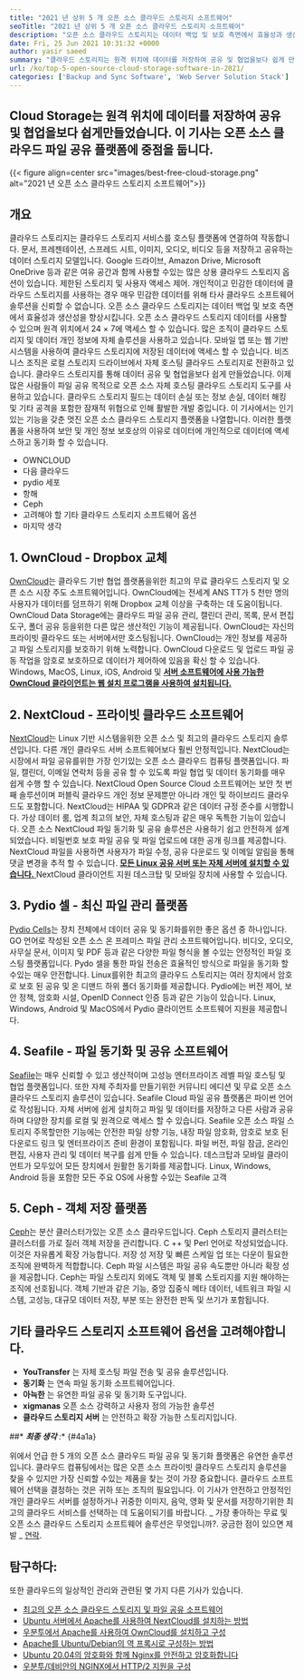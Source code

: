 ```yaml
---
title: "2021 년 상위 5 개 오픈 소스 클라우드 스토리지 소프트웨어" 
seoTitle: "2021 년 상위 5 개 오픈 소스 클라우드 스토리지 소프트웨어" 
description: "오픈 소스 클라우드 스토리지는 데이터 백업 및 보호 측면에서 효율성과 생산성을 향상시킵니다. 이 기사는 최고의 클라우드 스토리지 앱에 중점을 둡니다" 
date: Fri, 25 Jun 2021 10:31:32 +0000
author: yasir saeed
summary: "클라우드 스토리지는 원격 위치에 데이터를 저장하여 공유 및 협업을보다 쉽게 ​​만들었습니다. 이 기사는 오픈 소스 클라우드 파일 공유 플랫폼에 중점을 둡니다." 
url: /ko/top-5-open-source-cloud-storage-software-in-2021/
categories: ['Backup and Sync Software', 'Web Server Solution Stack']
---
```


## Cloud Storage는 원격 위치에 데이터를 저장하여 공유 및 협업을보다 쉽게 ​​만들었습니다. 이 기사는 오픈 소스 클라우드 파일 공유 플랫폼에 중점을 둡니다.

{{< figure align=center src="images/best-free-cloud-storage.png" alt="2021 년 오픈 소스 클라우드 스토리지 소프트웨어">}}


## **개요** 
클라우드 스토리지는 클라우드 스토리지 서비스를 호스팅 플랫폼에 연결하여 작동합니다. 문서, 프레젠테이션, 스프레드 시트, 이미지, 오디오, 비디오 등을 저장하고 공유하는 데이터 스토리지 모델입니다. Google 드라이브, Amazon Drive, Microsoft OneDrive 등과 같은 여유 공간과 함께 사용할 수있는 많은 상용 클라우드 스토리지 옵션이 있습니다. 제한된 스토리지 및 사용자 액세스 제어. 개인적이고 민감한 데이터에 클라우드 스토리지를 사용하는 경우 매우 민감한 데이터를 위해 타사 클라우드 소프트웨어 솔루션을 신뢰할 수 없습니다. 오픈 소스 클라우드 스토리지는 데이터 백업 및 보호 측면에서 효율성과 생산성을 향상시킵니다.
오픈 소스 클라우드 스토리지 데이터를 사용할 수 있으며 원격 위치에서 24 × 7에 액세스 할 수 있습니다. 많은 조직이 클라우드 스토리지 및 데이터 개인 정보에 자체 솔루션을 사용하고 있습니다. 모바일 앱 또는 웹 기반 시스템을 사용하여 클라우드 스토리지에 저장된 데이터에 액세스 할 수 있습니다. 비즈니스 조직은 로컬 스토리지 드라이브에서 자체 호스팅 클라우드 스토리지로 전환하고 있습니다. 클라우드 스토리지를 통해 데이터 공유 및 협업을보다 쉽게 ​​만들었습니다. 이제 많은 사람들이 파일 공유 목적으로 오픈 소스 자체 호스팅 클라우드 스토리지 도구를 사용하고 있습니다. 클라우드 스토리지 필드는 데이터 손실 또는 정보 손실, 데이터 해킹 및 기타 공격을 포함한 잠재적 위협으로 인해 활발한 개발 중입니다.
이 기사에서는 인기있는 기능을 갖춘 멋진 오픈 소스 클라우드 스토리지 플랫폼을 나열합니다. 이러한 플랫폼을 사용하여 보안 및 개인 정보 보호상의 이유로 데이터에 개인적으로 데이터에 액세스하고 동기화 할 수 있습니다.
  * OWNCLOUD
  * 다음 클라우드
  * pydio 세포
  * 항해
  * Ceph
  * 고려해야 할 기타 클라우드 스토리지 소프트웨어 옵션
  * 마지막 생각

## 1. OwnCloud - Dropbox 교체
[OwnCloud][1]는 클라우드 기반 협업 플랫폼을위한 최고의 무료 클라우드 스토리지 및 오픈 소스 시장 주도 소프트웨어입니다. OwnCloud에는 전세계 ANS TT가 5 천만 명의 사용자가 데이터를 덤프하기 위해 Dropbox 교체 이상을 구축하는 데 도움이됩니다. OwnCloud Data Storage에는 클라우드 파일 공유 관리, 캘린더 관리, 목록, 문서 편집 도구, 폴더 공유 등을위한 다른 많은 생산적인 기능이 제공됩니다. OwnCloud는 자신의 프라이빗 클라우드 또는 서버에서만 호스팅됩니다. OwnCloud는 개인 정보를 제공하고 파일 스토리지를 보호하기 위해 노력합니다. OwnCloud 다운로드 및 업로드 파일 공동 작업을 암호로 보호하므로 데이터가 제어하에 있음을 확신 할 수 있습니다.
Windows, MacOS, Linux, iOS, Android 및 [ **서버 소프트웨어에 사용 가능한 OwnCloud 클라이언트는 웹 설치 프로그램을 사용하여 설치됩니다.** ][2]

## 2. NextCloud - 프라이빗 클라우드 소프트웨어
[NextCloud][3]는 Linux 기반 시스템을위한 오픈 소스 및 최고의 클라우드 스토리지 솔루션입니다. 다른 개인 클라우드 서버 소프트웨어보다 훨씬 안정적입니다. NextCloud는 시장에서 파일 공유를위한 가장 인기있는 오픈 소스 클라우드 컴퓨팅 플랫폼입니다. 파일, 캘린더, 이메일 연락처 등을 공유 할 수 있도록 파일 협업 및 데이터 동기화를 매우 쉽게 수행 할 수 있습니다. NextCloud Open Source Cloud 소프트웨어는 보안 첫 번째 솔루션이며 퍼블릭 클라우드 개인 정보 문제뿐만 아니라 개인 및 하이브리드 클라우드도 포함합니다. NextCloud는 HIPAA 및 GDPR과 같은 데이터 규정 준수를 시행합니다.
가상 데이터 룸, 업계 최고의 보안, 자체 호스팅과 같은 매우 독특한 기능이 있습니다. 오픈 소스 NextCloud 파일 동기화 및 공유 솔루션은 사용하기 쉽고 안전하게 설계되었습니다. 비밀번호 보호 파일 공유 및 파일 업로드에 대한 공개 링크를 제공합니다. NextCloud 파일을 사용하면 사용자가 파일 수정, 공유 다운로드 및 이메일 알림을 통해 댓글 변경을 추적 할 수 있습니다. [ **모든 Linux 공유 서버 또는 자체 서버에 설치할 수 있습니다.** ][4]
NextCloud 클라이언트 지원 데스크탑 및 모바일 장치에 사용할 수 있습니다.

## 3. Pydio 셀 - 최신 파일 관리 플랫폼
[Pydio Cells][5]는 장치 전체에서 데이터 공유 및 동기화를위한 좋은 옵션 중 하나입니다. GO 언어로 작성된 오픈 소스 온 프레미스 파일 관리 소프트웨어입니다. 비디오, 오디오, 사무실 문서, 이미지 및 PDF 등과 같은 다양한 파일 형식을 볼 수있는 안정적인 파일 호스팅 플랫폼입니다. Pydo 셀을 통한 파일 전송은 효율적인 방식으로 파일을 동기화 할 수있는 매우 안전합니다. Linux를위한 최고의 클라우드 스토리지는 여러 장치에서 암호로 보호 된 공유 및 온 디맨드 하위 폴더 동기화를 제공합니다. Pydio에는 버전 제어, 보안 정책, 암호화 시설, OpenID Connect 인증 등과 같은 기능이 있습니다.
Linux, Windows, Android 및 MacOS에서 Pydio 클라이언트 소프트웨어 지원을 제공합니다.

## 4. Seafile - 파일 동기화 및 공유 소프트웨어
[Seafile][6]는 매우 신뢰할 수 있고 생산적이며 고성능 엔터프라이즈 레벨 파일 호스팅 및 협업 플랫폼입니다. 또한 자체 주최자를 만들기위한 커뮤니티 에디션 및 무료 오픈 소스 클라우드 스토리지 솔루션이 있습니다. Seafile Cloud 파일 공유 플랫폼은 파이썬 언어로 작성됩니다.
자체 서버에 쉽게 설치하고 파일 및 데이터를 저장하고 다른 사람과 공유하며 다양한 장치를 로컬 및 원격으로 액세스 할 수 있습니다. Seafile 오픈 소스 파일 스토리지 주목할만한 기능에는 안전한 파일 상향 기능, 내장 파일 암호화, 암호로 보호 된 다운로드 링크 및 엔터프라이즈 준비 환경이 포함됩니다. 파일 버전, 파일 잠금, 온라인 편집, 사용자 관리 및 데이터 복구를 쉽게 만들 수 있습니다. 데스크탑과 모바일 클라이언트가 모두있어 모든 장치에서 원활한 동기화를 제공합니다.
Linux, Windows, Android 등을 포함한 모든 주요 OS에 사용할 수있는 Seafile 고객

## 5. Ceph - 객체 저장 플랫폼
[Ceph][7]는 분산 클러스터가있는 오픈 소스 클라우드입니다. Ceph 스토리지 클러스터는 클러스터를 가로 질러 객체 저장을 관리합니다. C ++ 및 Perl 언어로 작성되었습니다. 이것은 자유롭게 확장 가능합니다. 저장 성 저장 및 빠른 스케일 업 또는 다운이 필요한 조직에 완벽하게 적합합니다. Ceph 파일 시스템은 파일 공유 속도뿐만 아니라 확장 성을 제공합니다. Ceph는 파일 스토리지 외에도 객체 및 블록 스토리지를 지원 해야하는 조직에 선호됩니다.
객체 기반과 같은 기능, 중앙 집중식 메타 데이터, 네트워크 파일 시스템, 고성능, 대규모 데이터 저장, 부분 또는 완전한 판독 및 쓰기가 포함됩니다.

## 기타 클라우드 스토리지 소프트웨어 옵션을 고려해야합니다.
* **YouTransfer** 는 자체 호스팅 파일 전송 및 공유 솔루션입니다.
* **동기화** 는 연속 파일 동기화 소프트웨어입니다.
* **아늑한** 는 유연한 파일 공유 및 동기화 도구입니다.
* **xigmanas** 오픈 소스 강력하고 사용자 정의 가능한 솔루션
* **클라우드 스토리지 서버** 는 안전하고 확장 가능한 스토리지입니다.

##* ***최종 생각** :** {#4a1a}

위에서 언급 한 5 개의 오픈 소스 클라우드 파일 공유 및 동기화 플랫폼은 유연한 솔루션입니다. 클라우드 컴퓨팅에서는 많은 오픈 소스 프라이빗 클라우드 스토리지 솔루션을 찾을 수 있지만 가장 신뢰할 수있는 제품을 찾는 것이 가장 중요합니다. 클라우드 소프트웨어 선택을 결정하는 것은 귀하 또는 조직의 필요입니다. 이 기사가 안전하고 안정적인 개인 클라우드 서버를 설정하거나 귀중한 이미지, 음악, 영화 및 문서를 저장하기위한 최고의 클라우드 서비스를 선택하는 데 도움이되기를 바랍니다.
_ 가장 좋아하는 무료 및 오픈 소스 클라우드 스토리지 소프트웨어 솔루션은 무엇입니까?. 궁금한 점이 있으면 제발 _ [연락][8].

## 탐구하다:
또한 클라우드의 일상적인 관리와 관련된 몇 가지 다른 기사가 있습니다.
  * [최고의 오픈 소스 클라우드 스토리지 및 파일 공유 소프트웨어][9]
  * [Ubuntu 서버에서 Apache를 사용하여 NextCloud를 설치하는 방법][4]
  * [우분투에서 Apache를 사용하여 OwnCloud를 설치하고 구성][2]
  * [Apache를 Ubuntu/Debian의 역 프록시로 구성하는 방법][10]
  * [Ubuntu 20.04의 암호화와 함께 Nginx를 안전하고 암호화합니다][11]
  * [우분투/데비안의 NGINX에서 HTTP/2 지원을 구성][12]



[1]: https://owncloud.com/
[2]: https://blog.containerize.com/backup-and-sync-software/how-to-install-and-configure-owncloud-with-apache-on-ubuntu/
[3]: https://nextcloud.com/
[4]: https://blog.containerize.com/backup-and-sync-software/how-to-install-nextcloud-with-apache-on-ubuntu-server/
[5]: https://pydio.com/
[6]: https://www.seafile.com/
[7]: https://ceph.io/en/
[8]: mailto:yasir.saeed@aspose.com
[9]: https://products.containerize.com/backup-and-sync/
[10]: https://blog.containerize.com/web-server-solution-stack/how-to-configure-apache-as-a-reverse-proxy-for-ubuntudebian/
[11]: https://blog.containerize.com/web-server-solution-stack/how-to-secure-nginx-with-letsencrypt-on-ubuntu-20-04/
[12]: https://blog.containerize.com/web-server-solution-stack/how-to-configure-http2-support-in-nginx-on-ubuntudebian/
